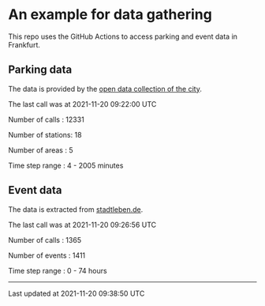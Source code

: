 # An example for data gathering

This repo uses the GitHub Actions to access parking and event data in Frankfurt.

## Parking data
The data is provided by the [open data collection of the city](https://www.offenedaten.frankfurt.de/).

The last call was at 2021-11-20 09:22:00 UTC

Number of calls   : 12331

Number of stations:    18

Number of areas   :     5

Time step range   :     4 -  2005 minutes


## Event data
The data is extracted from [stadtleben.de](https://stadtleben.de/frankfurt/).

The last call was at 2021-11-20 09:26:56 UTC

Number of calls   : 1365

Number of events  : 1411

Time step range   :    0 -   74 hours


----

Last updated at 2021-11-20 09:38:50 UTC
